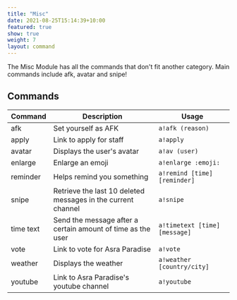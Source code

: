 ```yaml
---
title: "Misc"
date: 2021-08-25T15:14:39+10:00
featured: true
show: true
weight: 7
layout: command
---
```


The Misc Module has all the commands that don't fit another category. Main commands include afk, avatar and snipe!

## Commands

| Command   | Description                                                   | Usage                         |
| --------- | ------------------------------------------------------------- | ----------------------------- |
| afk       | Set yourself as AFK                                           | `a!afk (reason)`              |
| apply     | Link to apply for staff                                       | `a!apply`                     |
| avatar    | Displays the user's avatar                                    | `a!av (user)`                 |
| enlarge   | Enlarge an emoji                                              | `a!enlarge :emoji:`           |
| reminder  | Helps remind you something                                    | `a!remind [time] [reminder]`  |
| snipe     | Retrieve the last 10 deleted messages in the current channel  | `a!snipe`                     |
| time text | Send the message after a certain amount of time as the user   | `a!timetext [time] [message]` |
| vote      | Link to vote for Asra Paradise                                | `a!vote`                      |
| weather   | Displays the weather                                          | `a!weather [country/city]`    |
| youtube   | Link to Asra Paradise's youtube channel                       | `a!youtube`                   |